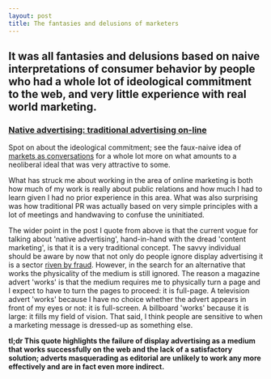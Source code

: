 ```yaml
---
layout: post
title: The fantasies and delusions of marketers
---
```


## It was all fantasies and delusions based on naive interpretations of consumer behavior by people who had a whole lot of ideological commitment to the web, and very little experience with real world marketing.

### [Native advertising: traditional advertising on-line](http://adcontrarian.blogspot.co.uk/2013/05/native-advertising-traditional.html)

Spot on about the ideological commitment; see the faux-naive idea of [markets as conversations](http://www.cluetrain.com/book/markets.html) for a whole lot more on what amounts to a neoliberal ideal that was very attractive to some.

What has struck me about working in the area of online marketing is both how much of my work is really about public relations and how much I had to learn given I had no prior experience in this area. What was also surprising was how traditional PR was actually based on very simple principles with a lot of meetings and handwaving to confuse the uninitiated.

The wider point in the post I quote from above is that the current vogue for talking about 'native advertising', hand-in-hand with the dread 'content marketing', is that it is a very traditional concept. The savvy individual should be aware by now that not only do people ignore display advertising it is a sector [riven by fraud](http://www.spider.io/blog/2013/03/chameleon-botnet). However, in the search for an alternative that works the physicality of the medium is still ignored. The reason a magazine advert 'works' is that the medium requires me to physically turn a page and I expect to have to turn the pages to proceed: it is full-page. A television advert 'works' because I have no choice whether the advert appears in front of my eyes or not: it is full-screen. A billboard 'works' because it is large: it fills my field of vision. That said, I think people are sensitive to when a marketing message is dressed-up as something else.

__tl;dr This quote highlights the failure of display advertising as a medium that works successfully on the web and the lack of a satisfactory solution; adverts masquerading as editorial are unlikely to work any more effectively and are in fact even more indirect.__